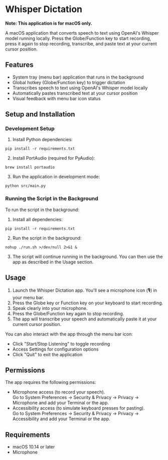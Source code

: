 # Whisper Dictation

**Note: This application is for macOS only.**

A macOS application that converts speech to text using OpenAI's Whisper model running locally. Press the Globe/Function key to start recording, press it again to stop recording, transcribe, and paste text at your current cursor position.

## Features

- System tray (menu bar) application that runs in the background
- Global hotkey (Globe/Function key) to trigger dictation
- Transcribes speech to text using OpenAI's Whisper model locally
- Automatically pastes transcribed text at your cursor position
- Visual feedback with menu bar icon status

## Setup and Installation

### Development Setup

1. Install Python dependencies:
```
pip install -r requirements.txt
```

2. Install PortAudio (required for PyAudio):
```
brew install portaudio
```

3. Run the application in development mode:
```
python src/main.py
```

### Running the Script in the Background

To run the script in the background:

1. Install all dependencies:
```
pip install -r requirements.txt
```

2. Run the script in the background:
```
nohup ./run.sh >/dev/null 2>&1 &  
```

3. The script will continue running in the background. You can then use the app as described in the Usage section.

## Usage

1. Launch the Whisper Dictation app. You'll see a microphone icon (🎙️) in your menu bar.
2. Press the Globe key or Function key on your keyboard to start recording.
3. Speak clearly into your microphone.
4. Press the Globe/Function key again to stop recording.
5. The app will transcribe your speech and automatically paste it at your current cursor position.

You can also interact with the app through the menu bar icon:
- Click "Start/Stop Listening" to toggle recording
- Access Settings for configuration options
- Click "Quit" to exit the application

## Permissions

The app requires the following permissions:
- Microphone access (to record your speech).  
  Go to System Preferences → Security & Privacy → Privacy → Microphone and add your Terminal or the app.
- Accessibility access (to simulate keyboard presses for pasting).  
  Go to System Preferences → Security & Privacy → Privacy → Accessibility and add your Terminal or the app.

## Requirements

- macOS 10.14 or later
- Microphone